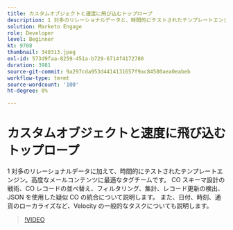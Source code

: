 ```yaml
---
title: カスタムオブジェクトと速度に飛び込むトップロープ
description: 1 対多のリレーショナルデータと、時間的にテストされたテンプレートエンジン — 高度なメールコンテンツに最適なタグチームです。 CO スキーマ設計の戦術を学びます。CO レコードの並べ替え、フィルタリング、集計、レコードの更新の検出、JSON を使用した疑似 CO の統合を行います。
solution: Marketo Engage
role: Developer
level: Beginner
kt: 9708
thumbnail: 340313.jpeg
exl-id: 573d9faa-8259-451a-b729-6714f4172780
duration: 3981
source-git-commit: 9a297cda953d4414131657f9ac84580aea0eabeb
workflow-type: tm+mt
source-wordcount: '100'
ht-degree: 0%

---
```


# カスタムオブジェクトと速度に飛び込むトップロープ

1 対多のリレーショナルデータに加えて、時間的にテストされたテンプレートエンジン。高度なメールコンテンツに最適なタグチームです。 CO スキーマ設計の戦術、CO レコードの並べ替え、フィルタリング、集計、レコード更新の検出、JSON を使用した疑似 CO の統合について説明します。 また、日付、時刻、通貨のローカライズなど、Velocity の一般的なタスクについても説明します。

>[!VIDEO](https://video.tv.adobe.com/v/340313/?quality=12&learn=on)

